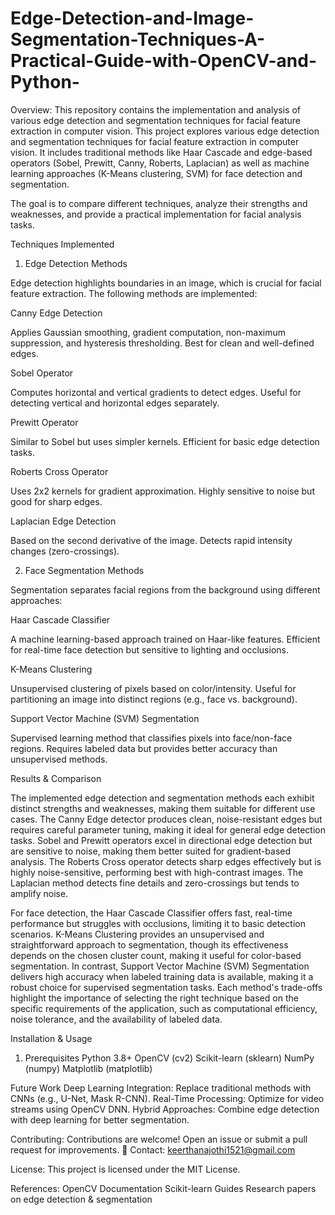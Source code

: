 # Edge-Detection-and-Image-Segmentation-Techniques-A-Practical-Guide-with-OpenCV-and-Python-
Overview: This repository contains the implementation and analysis of various edge detection and segmentation techniques for facial feature extraction in computer vision. This project explores various edge detection and segmentation techniques for facial feature extraction in computer vision. It includes traditional methods like Haar Cascade and edge-based operators (Sobel, Prewitt, Canny, Roberts, Laplacian) as well as machine learning approaches (K-Means clustering, SVM) for face detection and segmentation.

The goal is to compare different techniques, analyze their strengths and weaknesses, and provide a practical implementation for facial analysis tasks.

Techniques Implemented

1. Edge Detection Methods
   
Edge detection highlights boundaries in an image, which is crucial for facial feature extraction. The following methods are implemented:

Canny Edge Detection

Applies Gaussian smoothing, gradient computation, non-maximum suppression, and hysteresis thresholding.
Best for clean and well-defined edges.

Sobel Operator

Computes horizontal and vertical gradients to detect edges.
Useful for detecting vertical and horizontal edges separately.

Prewitt Operator

Similar to Sobel but uses simpler kernels.
Efficient for basic edge detection tasks.

Roberts Cross Operator

Uses 2x2 kernels for gradient approximation.
Highly sensitive to noise but good for sharp edges.

Laplacian Edge Detection

Based on the second derivative of the image.
Detects rapid intensity changes (zero-crossings).

2. Face Segmentation Methods

Segmentation separates facial regions from the background using different approaches:

Haar Cascade Classifier

A machine learning-based approach trained on Haar-like features.
Efficient for real-time face detection but sensitive to lighting and occlusions.

K-Means Clustering

Unsupervised clustering of pixels based on color/intensity.
Useful for partitioning an image into distinct regions (e.g., face vs. background).

Support Vector Machine (SVM) Segmentation

Supervised learning method that classifies pixels into face/non-face regions.
Requires labeled data but provides better accuracy than unsupervised methods.

Results & Comparison

The implemented edge detection and segmentation methods each exhibit distinct strengths and weaknesses, making them suitable for different use cases. The Canny Edge detector produces clean, noise-resistant edges but requires careful parameter tuning, making it ideal for general edge detection tasks. Sobel and Prewitt operators excel in directional edge detection but are sensitive to noise, making them better suited for gradient-based analysis. The Roberts Cross operator detects sharp edges effectively but is highly noise-sensitive, performing best with high-contrast images. The Laplacian method detects fine details and zero-crossings but tends to amplify noise.

For face detection, the Haar Cascade Classifier offers fast, real-time performance but struggles with occlusions, limiting it to basic detection scenarios. K-Means Clustering provides an unsupervised and straightforward approach to segmentation, though its effectiveness depends on the chosen cluster count, making it useful for color-based segmentation. In contrast, Support Vector Machine (SVM) Segmentation delivers high accuracy when labeled training data is available, making it a robust choice for supervised segmentation tasks. Each method's trade-offs highlight the importance of selecting the right technique based on the specific requirements of the application, such as computational efficiency, noise tolerance, and the availability of labeled data.

Installation & Usage

1. Prerequisites
Python 3.8+
OpenCV (cv2)
Scikit-learn (sklearn)
NumPy (numpy)
Matplotlib (matplotlib)

Future Work
Deep Learning Integration: Replace traditional methods with CNNs (e.g., U-Net, Mask R-CNN).
Real-Time Processing: Optimize for video streams using OpenCV DNN.
Hybrid Approaches: Combine edge detection with deep learning for better segmentation.

Contributing:
Contributions are welcome! Open an issue or submit a pull request for improvements.
📧 Contact: keerthanajothi1521@gmail.com

License:
This project is licensed under the MIT License.

References:
OpenCV Documentation
Scikit-learn Guides
Research papers on edge detection & segmentation



